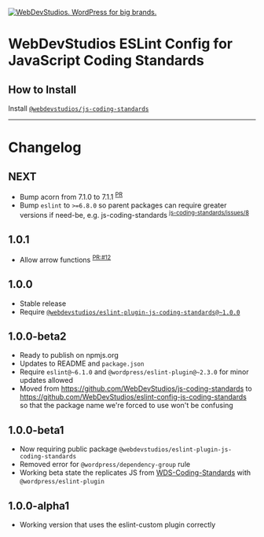 <a href="https://webdevstudios.com/contact/"><img src="https://webdevstudios.com/wp-content/uploads/2018/04/wds-github-banner.png" alt="WebDevStudios. WordPress for big brands."></a>

# WebDevStudios ESLint Config for JavaScript Coding Standards

## How to Install

Install [`@webdevstudios/js-coding-standards`](https://github.com/WebDevStudios/js-coding-standards)

__________

# Changelog

## NEXT

- Bump acorn from 7.1.0 to 7.1.1 <sup>[PR](https://github.com/WebDevStudios/eslint-config-js-coding-standards/pull/14)</sup>
- Bump `eslint` to `>=6.8.0` so parent packages can require greater versions if need-be, e.g. js-coding-standards <sup>[js-coding-standards/issues/8](https://github.com/WebDevStudios/js-coding-standards/issues/8)</sup>

## 1.0.1

- Allow arrow functions <sup>[PR:#12](https://github.com/WebDevStudios/eslint-config-js-coding-standards/pull/12)</sup>

## 1.0.0

- Stable release
- Require [`@webdevstudios/eslint-plugin-js-coding-standards@~1.0.0` ](https://github.com/WebDevStudios/eslint-plugin-js-coding-standards/tree/1.0.0)

## 1.0.0-beta2

- Ready to publish on npmjs.org
- Updates to README and `package.json`
- Require `eslint@~6.1.0` and `@wordpress/eslint-plugin@~2.3.0` for minor updates allowed
- Moved from https://github.com/WebDevStudios/js-coding-standards to https://github.com/WebDevStudios/eslint-config-js-coding-standards so that the package name we're forced to use won't be confusing

## 1.0.0-beta1

- Now requiring public package `@webdevstudios/eslint-plugin-js-coding-standards`
- Removed error for `@wordpress/dependency-group` rule
- Working beta state the replicates JS from [WDS-Coding-Standards](https://github.com/WebDevStudios/WDS-Coding-Standards) with `@wordpress/eslint-plugin`

## 1.0.0-alpha1

- Working version that uses the eslint-custom plugin correctly

